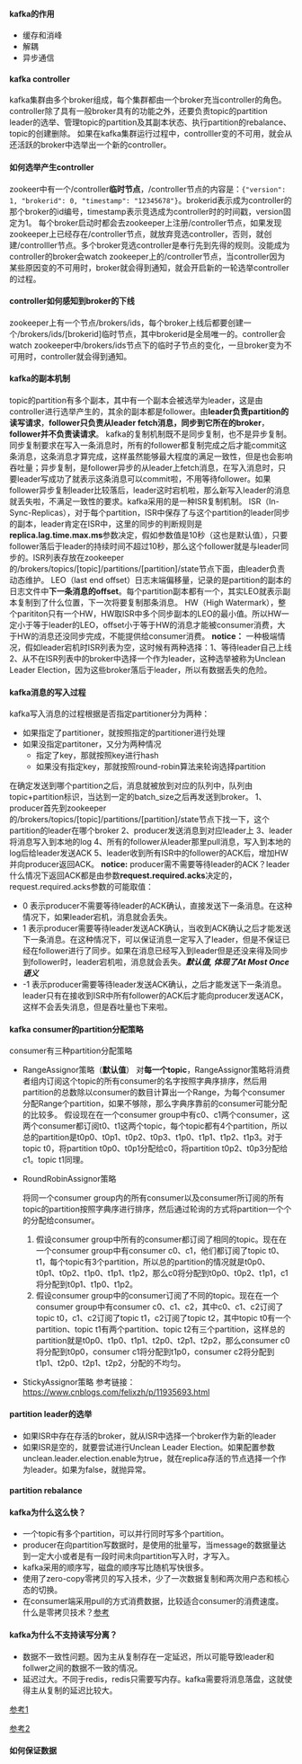 #### kafka的作用

- 缓存和消峰
- 解耦
- 异步通信

#### kafka controller

kafka集群由多个broker组成，每个集群都由一个broker充当controller的角色。controller除了具有一般broker具有的功能之外，还要负责topic的partition leader的选举、管理topic的partition及其副本状态、执行partition的rebalance、topic的创建删除。
如果在kafka集群运行过程中，controlller变的不可用，就会从还活跃的broker中选举出一个新的controller。

#### 如何选举产生controller

zookeer中有一个/controller**临时节点**，/controller节点的内容是：`{"version": 1, "brokerid": 0, "timestamp": "12345678"}`。brokerid表示成为controller的那个broker的id编号，timestamp表示竞选成为controller时的时间戳，version固定为1。
每个broker启动时都会去zookeeper上注册/controller节点，如果发现zookeeper上已经存在/controller节点，就放弃竞选controller，否则，就创建/controlller节点。多个broker竞选controller是奉行先到先得的规则。没能成为controller的broker会watch zookeeper上的/controller节点，当controller因为某些原因变的不可用时，broker就会得到通知，就会开启新的一轮选举controller的过程。

#### controller如何感知到broker的下线

zookeeper上有一个节点/brokers/ids，每个broker上线后都要创建一个/brokers/ids/[brokerid]临时节点，其中brokerid是全局唯一的。controller会watch zookeeper中/brokers/ids节点下的临时子节点的变化，一旦broker变为不可用时，controller就会得到通知。

#### kafka的副本机制

topic的partition有多个副本，其中有一个副本会被选举为leader，这是由controller进行选举产生的，其余的副本都是follower。由**leader负责partition的读写请求**，**follower只负责从leader fetch消息，同步到它所在的broker**，**follower并不负责读请求**。
kafka的复制机制既不是同步复制，也不是异步复制。同步复制要求在写入一条消息时，所有的follower都复制完成之后才能commit这条消息，这条消息才算完成，这样虽然能够最大程度的满足一致性，但是也会影响吞吐量；异步复制，是follower异步的从leader上fetch消息，在写入消息时，只要leader写成功了就表示这条消息可以commit啦，不用等待follower。如果follower异步复制leader比较落后，leader这时宕机啦，那么新写入leader的消息就丢失啦，不满足一致性的要求。kafka采用的是一种ISR复制机制。
ISR（In-Sync-Replicas），对于每个partition，ISR中保存了与这个partition的leader同步的副本，leader肯定在ISR中，这里的同步的判断规则是**replica.lag.time.max.ms**参数决定，假如参数值是10秒（这也是默认值），只要follower落后于leader的持续时间不超过10秒，那么这个follower就是与leader同步的。ISR列表存放在zookeeper的/brokers/topics/[topic]/partitions/[partition]/state节点下面，由leader负责动态维护。
LEO（last end offset）日志末端偏移量，记录的是partition的副本的日志文件中**下一条消息的offset**。每个partition副本都有一个，其实LEO就表示副本复制到了什么位置，下一次将要复制那条消息。
HW（High Watermark），整个parititon只有一个HW，HW取ISR中多个同步副本的LEO的最小值。所以HW一定小于等于leader的LEO，offset小于等于HW的消息才能被consumer消费，大于HW的消息还没同步完成，不能提供给consumer消费。
**notice：** 一种极端情况，假如leader宕机时ISR列表为空，这时候有两种选择：1、等待leader自己上线 2、从不在ISR列表中的broker中选择一个作为leader，这种选举被称为Unclean Leader Election，因为这些broker落后于leader，所以有数据丢失的危险。

#### kafka消息的写入过程

kafka写入消息的过程根据是否指定partitioner分为两种：

- 如果指定了partitioner，就按照指定的partitioner进行处理
- 如果没指定partitoner，又分为两种情况
  - 指定了key，那就按照key进行hash
  - 如果没有指定key，那就按照round-robin算法来轮询选择partition

在确定发送到哪个partition之后，消息就被放到对应的队列中，队列由topic+partition标识，当达到一定的batch_size之后再发送到broker。
1、producer首先到zookeeper的/brokers/topics/[topic]/partitions/[partition]/state节点下找一下，这个partition的leader在哪个broker
2、producer发送消息到对应leader上
3、leader将消息写入到本地的log
4、所有的follower从leader那里pull消息，写入到本地的log后给leader发送ACK
5、leader收到所有ISR中的follower的ACK后，增加HW并向producer返回ACK。
**notice:** producer需不需要等待leader的ACK？leader什么情况下返回ACK都是由参数**request.required.acks**决定的，request.required.acks参数的可能取值：

- 0 表示producer不需要等待leader的ACK确认，直接发送下一条消息。在这种情况下，如果leader宕机，消息就会丢失。
- 1 表示producer需要等待leader发送ACK确认，当收到ACK确认之后才能发送下一条消息。在这种情况下，可以保证消息一定写入了leader，但是不保证已经在follower进行了同步。如果在消息已经写入到leader但是还没来得及同步到follower时，leader宕机啦，消息就会丢失。***默认值, 体现了At Most Once语义***
- -1 表示producer需要等待leader发送ACK确认，之后才能发送下一条消息。leader只有在接收到ISR中所有follower的ACK后才能向producer发送ACK，这样不会丢失消息，但是吞吐量也下来啦。

#### kafka consumer的partition分配策略

consumer有三种partition分配策略

- RangeAssignor策略（**默认值**）
  对**每一个topic**，RangeAssignor策略将消费者组内订阅这个topic的所有consumer的名字按照字典序排序，然后用partition的总数除以consumer的数目计算出一个Range，为每个consumer分配Range个partition，如果不够除，那么字典序靠前的consumer可能分配的比较多。
  假设现在在一个consumer group中有c0、c1两个consumer，这两个consumer都订阅t0、t1这两个topic，每个topic都有4个partition，所以总的partition是t0p0、t0p1、t0p2、t0p3、t1p0、t1p1、t1p2、t1p3。对于topic t0，将partition t0p0、t0p1分配给c0，将partition t0p2、t0p3分配给c1。topic t1同理。

- RoundRobinAssignor策略

  将同一个consumer group内的所有consumer以及consumer所订阅的所有topic的partition按照字典序进行排序，然后通过轮询的方式将partition一个个的分配给consumer。

  1. 假设consumer group中所有的consumer都订阅了相同的topic。现在在一个consumer group中有consumer c0、c1，他们都订阅了topic t0、t1，每个topic有3个partition，所以总的partition的情况就是t0p0、t0p1、t0p2、t1p0、t1p1、t1p2，那么c0将分配到t0p0、t0p2、t1p1，c1将分配到t0p1、t1p0、t1p2。
  2. 假设consumer group中的consumer订阅了不同的topic。现在在一个consumer group中有consumer c0、c1、c2，其中c0、c1、c2订阅了topic t0，c1、c2订阅了topic t1，c2订阅了topic t2，其中topic t0有一个partition、topic t1有两个partition、topic t2有三个partition，这样总的partition就是t0p0、t1p0、t1p1、t2p0、t2p1、t2p2，那么consumer c0将分配到t0p0，consumer c1将分配到t1p0，consumer c2将分配到t1p1、t2p0、t2p1、t2p2，分配的不均匀。

- StickyAssignor策略
  参考链接：https://www.cnblogs.com/felixzh/p/11935693.html

#### partition leader的选举

- 如果ISR中存在存活的broker，就从ISR中选择一个broker作为新的leader
- 如果ISR是空的，就要尝试进行Unclean Leader Election。如果配置参数unclean.leader.election.enable为true，就在replica存活的节点选择一个作为leader。如果为false，就抛异常。

#### partition rebalance

#### kafka为什么这么快？

- 一个topic有多个partition，可以并行同时写多个partition。
- producer在向partition写数据时，是使用的批量写，当message的数据量达到一定大小或者是有一段时间未向partition写入时，才写入。
- kafka采用的顺序写，磁盘的顺序写比随机写快很多。
- 使用了zero-copy零拷贝的写入技术，少了一次数据复制和两次用户态和核心态的切换。
- 在consumer端采用pull的方式消费数据，比较适合consumer的消费速度。
  什么是零拷贝技术？[参考](https://my.oschina.net/u/3990817/blog/3045359)

#### kafka为什么不支持读写分离？

- 数据不一致性问题。因为主从复制存在一定延迟，所以可能导致leader和follwer之间的数据不一致的情况。
- 延迟过大。不同于redis，redis只需要写内存。kafka需要将消息落盘，这就使得主从复制的延迟比较大。

[参考1](https://blog.csdn.net/miss1181248983/article/details/90724870)

[参考2](https://matt33.com/2015/11/14/The-Introduce-of-Kafka/)

#### 如何保证数据
